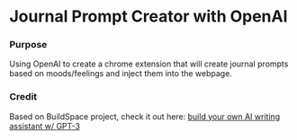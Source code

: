 # Journal Prompt Creator with OpenAI
### **Purpose**
Using OpenAI to create a chrome extension that will create journal prompts based on moods/feelings and inject them into the webpage.

### Credit
Based on BuildSpace project, check it out here:
[build your own AI writing assistant w/ GPT-3](https://buildspace.so/builds/ai-writer)
